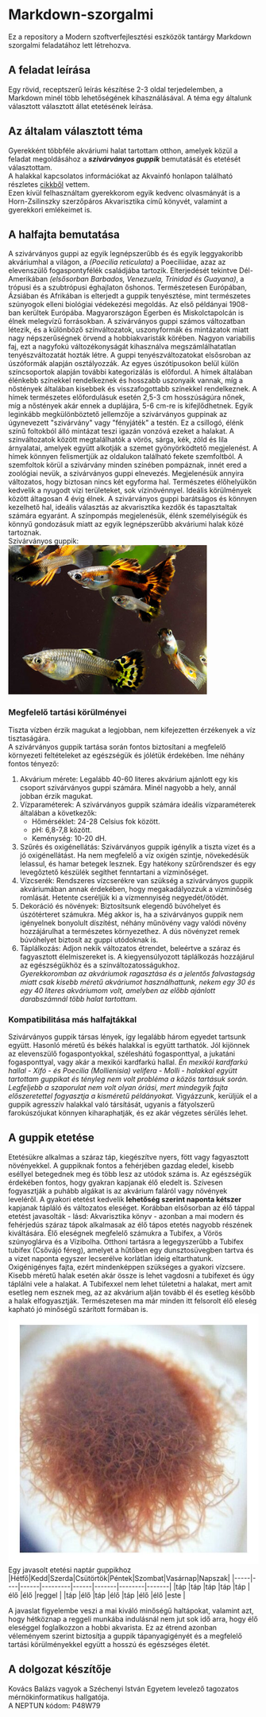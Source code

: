 # Markdown-szorgalmi
Ez a repository a Modern szoftverfejlesztési eszközök tantárgy Markdown szorgalmi feladatához lett létrehozva.<br>
## A feladat leírása
Egy rövid, receptszerű leírás készítése 2-3 oldal terjedelemben, a Markdown minél több lehetőségének kihasználásával. A téma egy általunk választott választott állat etetésének leírása.<br>
## Az általam választott téma
Gyerekként többféle akváriumi halat tartottam otthon, amelyek közül a feladat megoldásához a ***szivárványos guppik*** bemutatását és etetését választottam.<br>
A halakkal kapcsolatos információkat az Akvainfó honlapon található részletes [cikkből](https://akvainfo.com/szivarvanyos-guppi/) vettem.<br>
Ezen kívül felhasználtam gyerekkorom egyik kedvenc olvasmányát is a Horn-Zsilinszky szerzőpáros Akvarisztika című könyvét, valamint a gyerekkori emlékeimet is.<br>
## A halfajta bemutatása
A szivárványos guppi az egyik legnépszerűbb és és egyik leggyakoribb akváriumhal a világon, a *(Poecilia reticulata)* a Poeciliidae, azaz az elevenszülő fogaspontyfélék családjába tartozik. Elterjedését tekintve Dél-Amerikában *(elsősorban Barbados, Venezuela, Trinidad és Guayana)*, a trópusi és a szubtrópusi éghajlaton őshonos. Természetesen Európában, Ázsiában és Afrikában is elterjedt a guppik tenyésztése, mint természetes szúnyogok elleni biológiai védekezési megoldás. Az első példányai 1908-ban kerültek Európába. Magyarországon Egerben és Miskolctapolcán is élnek melegvízű forrásokban. A szivárványos guppi számos változatban létezik, és a különböző színváltozatok, uszonyformák és mintázatok miatt nagy népszerűségnek örvend a hobbiakvaristák körében. Nagyon variabilis faj, ezt a nagyfokú változékonyságát kihasználva megszámlálhatatlan tenyészváltozatát hozták létre. A guppi tenyészváltozatokat elsősroban az úszóformák alapján osztályozzák. Az egyes úszótípusokon belül külön színcsoportok alapján további kategorizálás is előfordul. A hímek általában élénkebb színekkel rendelkeznek és hosszabb uszonyaik vannak, míg a nőstények általában kisebbek és visszafogottabb színekkel rendelkeznek. A hímek természetes előfordulásuk esetén 2,5-3 cm hosszúságúra nőnek, míg a nőstények akár ennek a duplájára, 5-6 cm-re is kifejlődhetnek. Egyik leginkább megkülönböztető jellemzője a szivárványos guppinak az úgynevezett "szivárvány" vagy "fényjáték" a testén. Ez a csillogó, élénk színű foltokból álló mintázat teszi igazán vonzóvá ezeket a halakat. A színváltozatok között megtalálhatók a vörös, sárga, kék, zöld és lila árnyalatai, amelyek együtt alkotják a szemet gyönyörködtető megjelenést. A hímek könnyen felismertjük az oldalukon található fekete szemfoltból. A szemfoltok körül a szivárvány minden színében pompáznak, innét ered a zoológiai nevük, a szivárványos guppi elnevezés. Megjelenésük annyira változatos, hogy biztosan nincs két egyforma hal. Természetes élőhelyükön kedvelik a nyugodt vízi területeket, sok vízinövénnyel. Ideális körülmények között áltagosan 4 évig élnek. A szivárványos guppi barátságos és könnyen kezelhető hal, ideális választás az akvarisztika kezdők és tapasztaltak számára egyaránt. A színpompás megjelenésük, élénk személyiségük és könnyű gondozásuk miatt az egyik legnépszerűbb akváriumi halak közé tartoznak.<br>
Szivárványos guppik:<br>
![Szivárványos guppik](https://github.com/Drazith/Markdown-szorgalmi/blob/main/szivarvanyos-guppi.jpg "Szivárványos guppik")<br>
### Megfelelő tartási körülményei
Tiszta vízben érzik magukat a legjobban, nem kifejezetten érzékenyek a víz tisztaságára.<br>
A szivárványos guppik tartása során fontos biztosítani a megfelelő környezeti feltételeket az egészségük és jólétük érdekében. Íme néhány fontos tényező:
1.	Akvárium mérete: Legalább 40-60 literes akvárium ajánlott egy kis csoport szivárványos guppi számára. Minél nagyobb a hely, annál jobban érzik magukat.
2.	Vízparaméterek: A szivárványos guppik számára ideális vízparaméterek általában a következők:
    - Hőmérséklet: 24-28 Celsius fok között.
    - pH: 6,8-7,8 között.
    - Keménység: 10-20 dH.
3.	Szűrés és oxigénellátás: Szivárványos guppik igénylik a tiszta vizet és a jó oxigénellátást. Ha nem megfelelő a víz oxigén szintje, növekedésük lelassul, és hamar betegek lesznek. Egy hatékony szűrőrendszer és egy levegőztető készülék segíthet fenntartani a vízminőséget.<br>
4.	Vízcserék: Rendszeres vízcserékre van szükség a szivárványos guppik akváriumában annak érdekében, hogy megakadályozzuk a vízminőség romlását. Hetente cseréljük ki a vízmennyiség negyedét/ötödét.
5.	Dekoráció és növények: Biztosítsunk elegendő búvóhelyet és úszótérteret számukra. Még akkor is, ha a szivárványos guppik nem igényelnek bonyolult díszítést, néhány műnövény vagy valódi növény hozzájárulhat a természetes környezethez. A dús növényzet remek búvóhelyet biztosít az guppi utódoknak is.
6.	Táplálkozás: Adjon nekik változatos étrendet, beleértve a száraz és fagyasztott élelmiszereket is. A kiegyensúlyozott táplálkozás hozzájárul az egészségükhöz és a színváltozatosságukhoz.<br>
*Gyerekkoromban az akváriumok ragasztása és a jelentős falvastagság miatt csak kisebb méretű akváriumot használhattunk, nekem egy 30 és egy 40 literes akváriumom volt, amelyben az előbb ajánlott darabszámnál több halat tartottam.*
### Kompatibilitása más halfajtákkal
Szivárványos guppik társas lények, így legalább három egyedet tartsunk együtt. Hasonló méretű és békés halakkal is együtt tarthatók. Jól kijönnek az elevenszülő fogaspontyokkal, széleshátú fogasponttyal, a jukatáni fogasponttyal, vagy akár a mexikói kardfarkú hallal. *Én mexikói kardfarkú hallal - Xifó - és Poecilia (Mollienisia) velifera - Molli - halakkal együtt tartottam guppikat és tényleg nem volt probléma a közös tartásuk során. Legfeljebb a szaporulat nem volt olyan óriási, mert mindegyik fajta előszeretettel fogyasztja a kisméretű példányokat.* Vigyázzunk, kerüljük el a guppik agresszív halakkal való társítását, ugyanis a fátyolszerű farokúszójukat könnyen kiharaphatják, és ez akár végzetes sérülés lehet.<br>
## A guppik etetése
Etetésükre alkalmas a száraz táp, kiegészítve nyers, fött vagy fagyasztott növényekkel. A guppiknak fontos a fehérjében gazdag eledel, kisebb eséllyel betegednek meg és több lesz az utódok száma is. Az egészségük érdekében fontos, hogy gyakran kapjanak élő eledelt is. Szívesen fogyasztják a puhább algákat is az akvárium faláról vagy növények leveléről. A gyakori etetést kedvelik **lehetőség szerint naponta kétszer** kapjanak tápláló és változatos eleséget. Korábban elsősorban az élő táppal etetést javasolták - lásd: Akvarisztika könyv - azonban a mai modern és fehérjedús száraz tápok alkalmasak az élő tápos etetés nagyobb részének kiváltására. Élő eleségnek megfelelő számukra a Tubifex, a Vörös szúnyoglárva és a Vízibolha. Otthoni tartásra a legegyszerűbb a Tubifex tubifex (Csővájó féreg), amelyet a hűtőben egy dunsztosüvegben tartva és a vizet naponta egyszer lecserélve korlátlan ideig eltarthatunk. Oxigénigényes fajta, ezért mindenképpen szükséges a gyakori vízcsere. Kisebb méretű halak esetén akár össze is lehet vagdosni a tubifexet és úgy táplálni vele a halakat. A Tubifexxel nem lehet túletetni a halakat, mert amit esetleg nem esznek meg, az az akvárium alján tovább él és esetleg később a halak elfogyasztják. Természetesen ma már minden itt felsorolt élő eleség kapható jó minőségű szárított formában is.<br>
![Tubifex](https://github.com/Drazith/Markdown-szorgalmi/blob/main/Tubifex.jpg "Élő Tubifex csomó")<br>
Egy javasolt etetési naptár guppikhoz<br>
|Hétfő|Kedd|Szerda|Csütörtök|Péntek|Szombat|Vasárnap|Napszak|
|-----|----|------|---------|------|-------|--------|-------|
|táp  |táp |táp   |táp      |táp   |élő    |élő     |reggel |
|táp  |élő |táp   |élő      |táp   |élő    |élő     |este   |<br>

A javaslat figyelembe veszi a mai kiváló minőségű haltápokat, valamint azt, hogy hétköznap a reggeli munkába indulásnál nem jut sok idő arra, hogy élő eleséggel foglalkozzon a hobbi akvarista. Ez az étrend azonban véleményem szerint biztosítja a guppik tápanyagigényét és a megfelelő tartási körülményekkel együtt a hosszú és egészséges életét.<br>
## A dolgozat készítője
Kovács Balázs vagyok a Széchenyi István Egyetem levelező tagozatos mérnökinformatikus hallgatója.<br>
A NEPTUN kódom: P48W79


